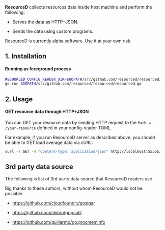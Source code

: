 **ResourceD** collects resources data inside host machine and perform the following:

* Serves the data as HTTP+JSON.

* Sends the data using custom programs.

ResourceD is currently alpha software. Use it at your own risk.


## 1. Installation

#### Running as foreground process
```bash
RESOURCED_CONFIG_READER_DIR=$GOPATH/src/github.com/resourced/resourced/tests/data/config-reader \
go run $GOPATH/src/github.com/resourced/resourced/resourced.go
```


## 2. Usage

#### GET resource data through HTTP+JSON

You can GET your resource data by sending HTTP request to the `Path = /your-resource` defined in your config-reader TOML.

For example, if you run ResourceD server as described above, you should be able to GET load average data via cURL:

```bash
curl -X GET -H "Content-type: application/json" http://localhost:55555/load-avg
```


## 3rd party data source

The following is list of 3rd party data source that ResourceD readers use.

Big thanks to these authors, without whom ResourceD would not be possible.

* https://github.com/cloudfoundry/gosigar

* https://github.com/shirou/gopsutil

* https://github.com/guillermo/go.procmeminfo
